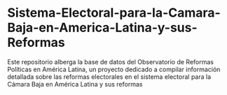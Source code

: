 # Sistema-Electoral-para-la-Camara-Baja-en-America-Latina-y-sus-Reformas
Este repositorio alberga la base de datos del Observatorio de Reformas Políticas en América Latina, un proyecto dedicado a compilar información detallada sobre las reformas electorales en el sistema electoral para la Cámara Baja en América Latina y sus reformas
